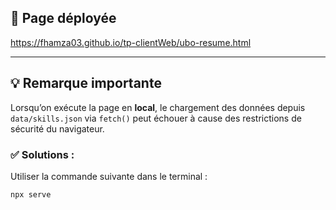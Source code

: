 ## 🚀 Page déployée

https://fhamza03.github.io/tp-clientWeb/ubo-resume.html


---

## 💡 Remarque importante

Lorsqu’on exécute la page en **local**, le chargement des données depuis  
`data/skills.json` via `fetch()` peut échouer à cause des restrictions de sécurité du navigateur.  

### ✅ Solutions :

Utiliser la commande suivante dans le terminal :
```bash
npx serve

